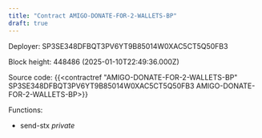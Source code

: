 ```yaml
---
title: "Contract AMIGO-DONATE-FOR-2-WALLETS-BP"
draft: true
---
```

Deployer: SP3SE348DFBQT3PV6YT9B85014W0XAC5CT5Q50FB3


 



Block height: 448486 (2025-01-10T22:49:36.000Z)

Source code: {{<contractref "AMIGO-DONATE-FOR-2-WALLETS-BP" SP3SE348DFBQT3PV6YT9B85014W0XAC5CT5Q50FB3 AMIGO-DONATE-FOR-2-WALLETS-BP>}}

Functions:

* send-stx _private_
